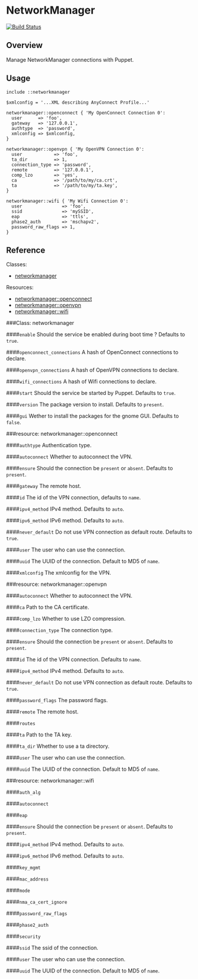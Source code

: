 NetworkManager
==============

[![Build Status](https://travis-ci.org/camptocamp/puppet-networkmanager.png?branch=master)](https://travis-ci.org/camptocamp/puppet-networkmanager)

Overview
--------

Manage NetworkManager connections with Puppet.

Usage
-----

```puppet
include ::networkmanager

$xmlconfig = '...XML describing AnyConnect Profile...'

networkmanager::openconnect { 'My OpenConnect Connection 0':
  user      => 'foo',
  gateway   => '127.0.0.1',
  authtype  => 'password',
  xmlconfig => $xmlconfig,
}

networkmanager::openvpn { 'My OpenVPN Connection 0':
  user            => 'foo',
  ta_dir          => 1,
  connection_type => 'password',
  remote          => '127.0.0.1',
  comp_lzo        => 'yes',
  ca              => '/path/to/my/ca.crt',
  ta              => '/path/to/my/ta.key',
}

networkmanager::wifi { 'My Wifi Connection 0':
  user               => 'foo',
  ssid               => 'mySSID',
  eap                => 'ttls',
  phase2_auth        => 'mschapv2',
  password_raw_flags => 1,
}
```

Reference
---------

Classes:

* [networkmanager](#class-networkmanager)

Resources:

* [networkmanager::openconnect](#resource-networkmanageropenconnect)
* [networkmanager::openvpn](#resource-networkmanageropenvpn)
* [networkmanager::wifi](#resource-networkmanagerwifi)

###Class: networkmanager

####`enable`
Should the service be enabled during boot time ? Defaults to `true`.

####`openconnect_connections`
A hash of OpenConnect connections to declare.

####`openvpn_connections`
A hash of OpenVPN connections to declare.

####`wifi_connections`
A hash of Wifi connections to declare.

####`start`
Should the service be started by Puppet. Defaults to `true`.

####`version`
The package version to install. Defaults to `present`.

####`gui`
Wether to install the packages for the gnome GUI. Defaults to `false`.

###resource: networkmanager::openconnect

####`authtype`
Authentication type.

####`autoconnect`
Whether to autoconnect the VPN.

####`ensure`
Should the connection be `present` or `absent`. Defaults to `present`.

####`gateway`
The remote host.

####`id`
The id of the VPN connection, defaults to `name`.

####`ipv4_method`
IPv4 method. Defaults to `auto`.

####`ipv6_method`
IPv6 method. Defaults to `auto`.

####`never_default`
Do not use VPN connection as default route. Defaults to `true`.

####`user`
The user who can use the connection.

####`uuid`
The UUID of the connection. Default to MD5 of `name`.

####`xmlconfig`
The xmlconfig for the VPN.

###resource: networkmanager::openvpn

####`autoconnect`
Whether to autoconnect the VPN.

####`ca`
Path to the CA certificate.

####`comp_lzo`
Whether to use LZO compression.

####`connection_type`
The connection type.

####`ensure`
Should the connection be `present` or `absent`. Defaults to `present`.

####`id`
The id of the VPN connection. Defaults to `name`.

####`ipv4_method`
IPv4 method. Defaults to `auto`.

####`never_default`
Do not use VPN connection as default route. Defaults to `true`.

####`password_flags`
The password flags.

####`remote`
The remote host.

####`routes`

####`ta`
Path to the TA key.

####`ta_dir`
Whether to use a ta directory.

####`user`
The user who can use the connection.

####`uuid`
The UUID of the connection. Default to MD5 of `name`.

###resource: networkmanager::wifi

####`auth_alg`

####`autoconnect`

####`eap`

####`ensure`
Should the connection be `present` or `absent`. Defaults to `present`.

####`ipv4_method`
IPv4 method. Defaults to `auto`.

####`ipv6_method`
IPv6 method. Defaults to `auto`.

####`key_mgmt`

####`mac_address`

####`mode`

####`nma_ca_cert_ignore`

####`password_raw_flags`

####`phase2_auth`

####`security`

####`ssid`
The ssid of the connection.

####`user`
The user who can use the connection.

####`uuid`
The UUID of the connection. Default to MD5 of `name`.

